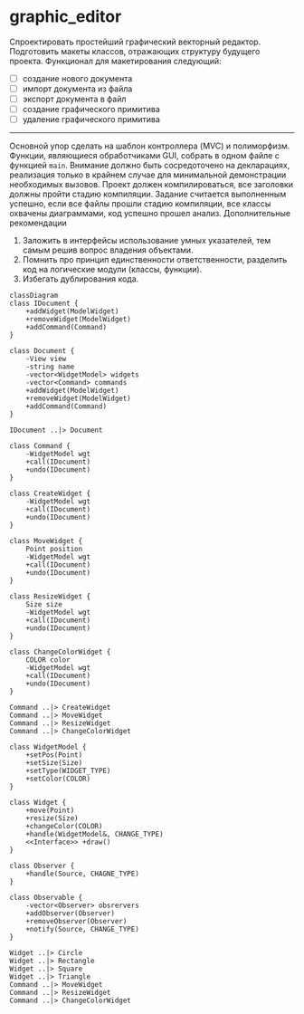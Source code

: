 # graphic_editor
Спроектировать простейший графический векторный редактор. Подготовить макеты классов,
отражающих структуру будущего проекта.
Функционал для макетирования следующий:
- [ ] создание нового документа
- [ ] импорт документа из файла
- [ ] экспорт документа в файл
- [ ] создание графического примитива
- [ ] удаление графического примитива
____
Основной упор сделать на шаблон контроллера (MVC) и полиморфизм. Функции, являющиеся обработчиками GUI, собрать в одном файле с функцией `main`. Внимание должно быть сосредоточено на декларациях, реализация только в крайнем случае для
минимальной демонстрации необходимых вызовов. Проект должен компилироваться, все заголовки должны пройти стадию компиляции. Задание считается выполненным успешно, если все файлы прошли стадию компиляции, все классы
охвачены диаграммами, код успешно прошел анализ. Дополнительные рекомендации
1. Заложить в интерфейсы использование умных указателей, тем самым решив вопрос
владения объектами.
2. Помнить про принцип единственности ответственности, разделить код на логические
модули (классы, функции).
3. Избегать дублирования кода.
```mermaid
classDiagram
class IDocument {
    +addWidget(ModelWidget)
    +removeWidget(ModelWidget)
    +addCommand(Command)
}

class Document {
    -View view
    -string name
    -vector<WidgetModel> widgets
    -vector<Command> commands
    +addWidget(ModelWidget)
    +removeWidget(ModelWidget)
    +addCommand(Command)
}

IDocument ..|> Document

class Command {
    -WidgetModel wgt
    +call(IDocument)
    +undo(IDocument)
}

class CreateWidget {
    -WidgetModel wgt
    +call(IDocument)
    +undo(IDocument)
}

class MoveWidget {
    Point position
    -WidgetModel wgt
    +call(IDocument)
    +undo(IDocument)
}

class ResizeWidget {
    Size size
    -WidgetModel wgt
    +call(IDocument)
    +undo(IDocument)
}

class ChangeColorWidget {
    COLOR color
    -WidgetModel wgt
    +call(IDocument)
    +undo(IDocument)
}

Command ..|> CreateWidget
Command ..|> MoveWidget
Command ..|> ResizeWidget
Command ..|> ChangeColorWidget

class WidgetModel {
    +setPos(Point)
    +setSize(Size)
    +setType(WIDGET_TYPE)
    +setColor(COLOR)
}

class Widget {
    +move(Point)
    +resize(Size)
    +changeColor(COLOR)
    +handle(WidgetModel&, CHANGE_TYPE)
    <<Interface>> +draw() 
}

class Observer {
    +handle(Source, CHAGNE_TYPE)
}

class Observable {
    -vector<Observer> obsrervers
    +addObserver(Observer)
    +removeObserver(Observer)
    +notify(Source, CHANGE_TYPE)
}

Widget ..|> Circle
Widget ..|> Rectangle
Widget ..|> Square
Widget ..|> Triangle
Command ..|> MoveWidget
Command ..|> ResizeWidget
Command ..|> ChangeColorWidget

```
